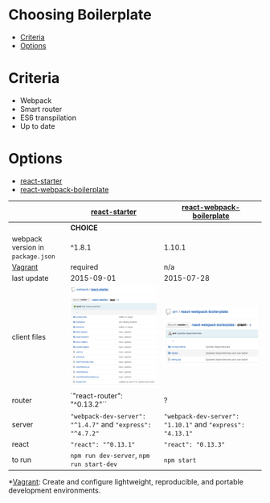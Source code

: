 # Choosing Boilerplate

<!-- MarkdownTOC -->

- [Criteria](#criteria)
- [Options](#options)

<!-- /MarkdownTOC -->

<a name="criteria"></a>
# Criteria
 - Webpack
 - Smart router
 - ES6 transpilation
 - Up to date

<a name="options"></a>
# Options
 - [react-starter][react-starter]
 - [react-webpack-boilerplate][react-webpack-boilerplate]

|                                   | [react-starter][react-starter]                                  | [react-webpack-boilerplate][react-webpack-boilerplate]                  |
| ---                               | ---                                                             | ---                                                                     |
|                                   | **CHOICE**                                                      |                                                                         |
| webpack version in `package.json` | ^1.8.1                                                          | 1.10.1                                                                  |
| [Vagrant][vagrant]                | required                                                        | n/a                                                                     |
| last update                       | 2015-09-01                                                      | 2015-07-28                                                              |
| client files                      | ![screenshot](./choosing-boilerplate/webpack-react-starter.png) | ![screenshot](./choosing-boilerplate/srn-react-webpack-boilerplate.png) |
| router                            | `"react-router": "^0.13.2"``                                    | ?                                                                       |
| server                            | `"webpack-dev-server": "^1.4.7"` and  `"express": "^4.7.2"`     | `"webpack-dev-server": "1.10.1"` and `"express": "4.13.1"`              |
| react                             | `"react": "^0.13.1"`                                            | `"react": "0.13.3"`                                                     |
| to run                            | `npm run dev-server`, `npm run start-dev`                       | `npm start`                                                             |

*[Vagrant][vagrant]: Create and configure lightweight, reproducible, and portable development environments.

[react-starter]: https://github.com/webpack/react-starter
[react-webpack-boilerplate]: https://github.com/srn/react-webpack-boilerplate
[vagrant]: https://www.vagrantup.com/